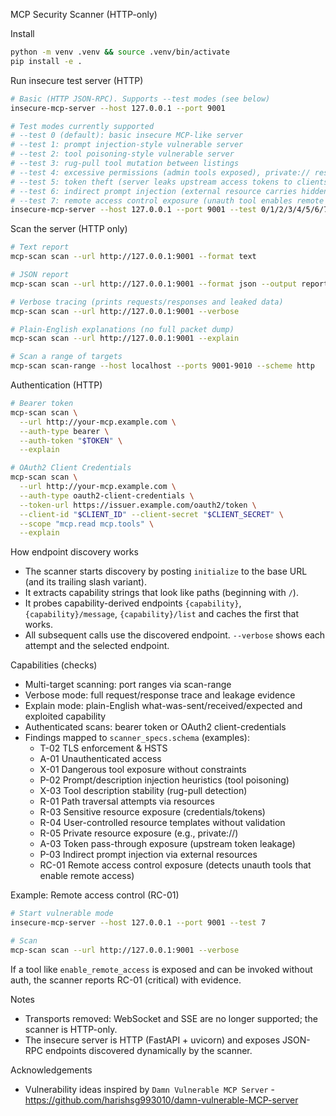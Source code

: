 MCP Security Scanner (HTTP-only)

Install
```bash
python -m venv .venv && source .venv/bin/activate
pip install -e .
```

Run insecure test server (HTTP)
```bash
# Basic (HTTP JSON-RPC). Supports --test modes (see below)
insecure-mcp-server --host 127.0.0.1 --port 9001

# Test modes currently supported
# --test 0 (default): basic insecure MCP-like server
# --test 1: prompt injection-style vulnerable server
# --test 2: tool poisoning-style vulnerable server
# --test 3: rug-pull tool mutation between listings
# --test 4: excessive permissions (admin tools exposed), private:// resource leakage
# --test 5: token theft (server leaks upstream access tokens to clients)
# --test 6: indirect prompt injection (external resource carries hidden instructions)
# --test 7: remote access control exposure (unauth tool enables remote access)
insecure-mcp-server --host 127.0.0.1 --port 9001 --test 0/1/2/3/4/5/6/7
```

Scan the server (HTTP only)
```bash
# Text report
mcp-scan scan --url http://127.0.0.1:9001 --format text

# JSON report
mcp-scan scan --url http://127.0.0.1:9001 --format json --output report.json

# Verbose tracing (prints requests/responses and leaked data)
mcp-scan scan --url http://127.0.0.1:9001 --verbose

# Plain-English explanations (no full packet dump)
mcp-scan scan --url http://127.0.0.1:9001 --explain

# Scan a range of targets
mcp-scan scan-range --host localhost --ports 9001-9010 --scheme http
```

Authentication (HTTP)
```bash
# Bearer token
mcp-scan scan \
  --url http://your-mcp.example.com \
  --auth-type bearer \
  --auth-token "$TOKEN" \
  --explain

# OAuth2 Client Credentials
mcp-scan scan \
  --url http://your-mcp.example.com \
  --auth-type oauth2-client-credentials \
  --token-url https://issuer.example.com/oauth2/token \
  --client-id "$CLIENT_ID" --client-secret "$CLIENT_SECRET" \
  --scope "mcp.read mcp.tools" \
  --explain
```

How endpoint discovery works
- The scanner starts discovery by posting `initialize` to the base URL (and its trailing slash variant).
- It extracts capability strings that look like paths (beginning with `/`).
- It probes capability-derived endpoints `{capability}`, `{capability}/message`, `{capability}/list` and caches the first that works.
- All subsequent calls use the discovered endpoint. `--verbose` shows each attempt and the selected endpoint.

Capabilities (checks)
- Multi-target scanning: port ranges via scan-range
- Verbose mode: full request/response trace and leakage evidence
- Explain mode: plain-English what-was-sent/received/expected and exploited capability
- Authenticated scans: bearer token or OAuth2 client-credentials
- Findings mapped to `scanner_specs.schema` (examples):
  - T-02 TLS enforcement & HSTS
  - A-01 Unauthenticated access
  - X-01 Dangerous tool exposure without constraints
  - P-02 Prompt/description injection heuristics (tool poisoning)
  - X-03 Tool description stability (rug-pull detection)
  - R-01 Path traversal attempts via resources
  - R-03 Sensitive resource exposure (credentials/tokens)
  - R-04 User-controlled resource templates without validation
  - R-05 Private resource exposure (e.g., private://)
  - A-03 Token pass-through exposure (upstream token leakage)
  - P-03 Indirect prompt injection via external resources
  - RC-01 Remote access control exposure (detects unauth tools that enable remote access)

Example: Remote access control (RC-01)
```bash
# Start vulnerable mode
insecure-mcp-server --host 127.0.0.1 --port 9001 --test 7

# Scan
mcp-scan scan --url http://127.0.0.1:9001 --verbose
```
If a tool like `enable_remote_access` is exposed and can be invoked without auth, the scanner reports RC-01 (critical) with evidence.

Notes
- Transports removed: WebSocket and SSE are no longer supported; the scanner is HTTP-only.
- The insecure server is HTTP (FastAPI + uvicorn) and exposes JSON-RPC endpoints discovered dynamically by the scanner.

Acknowledgements
- Vulnerability ideas inspired by `Damn Vulnerable MCP Server` - https://github.com/harishsg993010/damn-vulnerable-MCP-server
